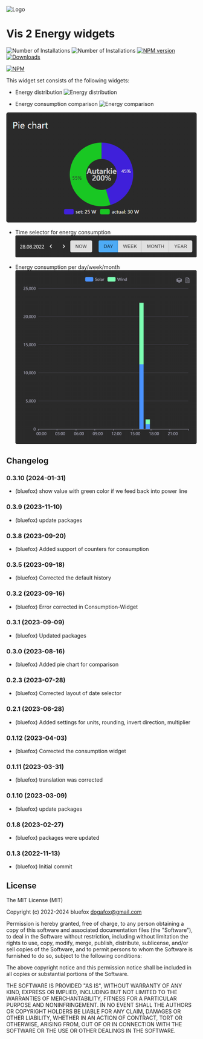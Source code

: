 ![Logo](admin/vis-2-widgets-energy.png)
# Vis 2 Energy widgets

![Number of Installations](http://iobroker.live/badges/vis-2-widgets-energy-installed.svg) ![Number of Installations](http://iobroker.live/badges/vis-2-widgets-energy-stable.svg) [![NPM version](http://img.shields.io/npm/v/iobroker.vis-2-widgets-energy.svg)](https://www.npmjs.com/package/iobroker.vis-2-widgets-energy)
[![Downloads](https://img.shields.io/npm/dm/iobroker.vis-2-widgets-energy.svg)](https://www.npmjs.com/package/iobroker.vis-2-widgets-energy)

[![NPM](https://nodei.co/npm/iobroker.vis-2-widgets-energy.png?downloads=true)](https://nodei.co/npm/iobroker.vis-2-widgets-energy/)

This widget set consists of the following widgets:
- Energy distribution
![Energy distribution](img/distribution.png)

- Energy consumption comparison
![Energy comparison](img/comparison.png)
 
![Pie chart](img/pie.png)

- Time selector for energy consumption
![Time selector](img/timeSelector.png)

- Energy consumption per day/week/month
![Energy consumption](img/consumption.png)

<!--
    ### **WORK IN PROGRESS**
-->
## Changelog
### 0.3.10 (2024-01-31)
* (bluefox) show value with green color if we feed back into power line

### 0.3.9 (2023-11-10)
* (bluefox) update packages

### 0.3.8 (2023-09-20)
* (bluefox) Added support of counters for consumption

### 0.3.5 (2023-09-18)
* (bluefox) Corrected the default history

### 0.3.2 (2023-09-16)
* (bluefox) Error corrected in Consumption-Widget

### 0.3.1 (2023-09-09)
* (bluefox) Updated packages

### 0.3.0 (2023-08-16)
* (bluefox) Added pie chart for comparison

### 0.2.3 (2023-07-28)
* (bluefox) Corrected layout of date selector

### 0.2.1 (2023-06-28)
* (bluefox) Added settings for units, rounding, invert direction, multiplier

### 0.1.12 (2023-04-03)
* (bluefox) Corrected the consumption widget

### 0.1.11 (2023-03-31)
* (bluefox) translation was corrected

### 0.1.10 (2023-03-09)
* (bluefox) update packages

### 0.1.8 (2023-02-27)
* (bluefox) packages were updated

### 0.1.3 (2022-11-13)
* (bluefox) Initial commit

## License
The MIT License (MIT)

Copyright (c) 2022-2024 bluefox <dogafox@gmail.com>

Permission is hereby granted, free of charge, to any person obtaining a copy
of this software and associated documentation files (the "Software"), to deal
in the Software without restriction, including without limitation the rights
to use, copy, modify, merge, publish, distribute, sublicense, and/or sell
copies of the Software, and to permit persons to whom the Software is
furnished to do so, subject to the following conditions:

The above copyright notice and this permission notice shall be included in
all copies or substantial portions of the Software.

THE SOFTWARE IS PROVIDED "AS IS", WITHOUT WARRANTY OF ANY KIND, EXPRESS OR
IMPLIED, INCLUDING BUT NOT LIMITED TO THE WARRANTIES OF MERCHANTABILITY,
FITNESS FOR A PARTICULAR PURPOSE AND NONINFRINGEMENT. IN NO EVENT SHALL THE
AUTHORS OR COPYRIGHT HOLDERS BE LIABLE FOR ANY CLAIM, DAMAGES OR OTHER
LIABILITY, WHETHER IN AN ACTION OF CONTRACT, TORT OR OTHERWISE, ARISING FROM,
OUT OF OR IN CONNECTION WITH THE SOFTWARE OR THE USE OR OTHER DEALINGS IN
THE SOFTWARE.

